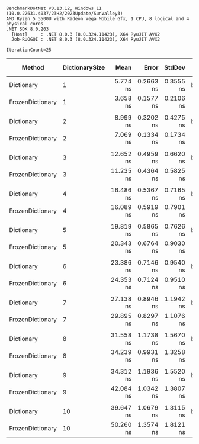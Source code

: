 ```

BenchmarkDotNet v0.13.12, Windows 11 (10.0.22631.4037/23H2/2023Update/SunValley3)
AMD Ryzen 5 3500U with Radeon Vega Mobile Gfx, 1 CPU, 8 logical and 4 physical cores
.NET SDK 8.0.203
  [Host]     : .NET 8.0.3 (8.0.324.11423), X64 RyuJIT AVX2
  Job-RUOGQI : .NET 8.0.3 (8.0.324.11423), X64 RyuJIT AVX2

IterationCount=25  

```
| Method           | DictionarySize | Mean      | Error     | StdDev    | Ratio    | RatioSD | Allocated | Alloc Ratio |
|----------------- |--------------- |----------:|----------:|----------:|---------:|--------:|----------:|------------:|
| Dictionary       | 1              |  5.774 ns | 0.2663 ns | 0.3555 ns | baseline |         |         - |          NA |
| FrozenDictionary | 1              |  3.658 ns | 0.1577 ns | 0.2106 ns |     -36% |    8.7% |         - |          NA |
|                  |                |           |           |           |          |         |           |             |
| Dictionary       | 2              |  8.999 ns | 0.3202 ns | 0.4275 ns | baseline |         |         - |          NA |
| FrozenDictionary | 2              |  7.069 ns | 0.1334 ns | 0.1734 ns |     -21% |    5.9% |         - |          NA |
|                  |                |           |           |           |          |         |           |             |
| Dictionary       | 3              | 12.652 ns | 0.4959 ns | 0.6620 ns | baseline |         |         - |          NA |
| FrozenDictionary | 3              | 11.235 ns | 0.4364 ns | 0.5825 ns |     -11% |    7.1% |         - |          NA |
|                  |                |           |           |           |          |         |           |             |
| Dictionary       | 4              | 16.486 ns | 0.5367 ns | 0.7165 ns | baseline |         |         - |          NA |
| FrozenDictionary | 4              | 16.089 ns | 0.5919 ns | 0.7901 ns |      -2% |    6.3% |         - |          NA |
|                  |                |           |           |           |          |         |           |             |
| Dictionary       | 5              | 19.819 ns | 0.5865 ns | 0.7626 ns | baseline |         |         - |          NA |
| FrozenDictionary | 5              | 20.343 ns | 0.6764 ns | 0.9030 ns |      +3% |    6.1% |         - |          NA |
|                  |                |           |           |           |          |         |           |             |
| Dictionary       | 6              | 23.386 ns | 0.7146 ns | 0.9540 ns | baseline |         |         - |          NA |
| FrozenDictionary | 6              | 24.353 ns | 0.7124 ns | 0.9510 ns |      +4% |    5.8% |         - |          NA |
|                  |                |           |           |           |          |         |           |             |
| Dictionary       | 7              | 27.138 ns | 0.8946 ns | 1.1942 ns | baseline |         |         - |          NA |
| FrozenDictionary | 7              | 29.895 ns | 0.8297 ns | 1.1076 ns |     +10% |    5.6% |         - |          NA |
|                  |                |           |           |           |          |         |           |             |
| Dictionary       | 8              | 31.558 ns | 1.1738 ns | 1.5670 ns | baseline |         |         - |          NA |
| FrozenDictionary | 8              | 34.239 ns | 0.9931 ns | 1.3258 ns |      +9% |    6.1% |         - |          NA |
|                  |                |           |           |           |          |         |           |             |
| Dictionary       | 9              | 34.312 ns | 1.1936 ns | 1.5520 ns | baseline |         |         - |          NA |
| FrozenDictionary | 9              | 42.084 ns | 1.0342 ns | 1.3807 ns |     +23% |    5.6% |         - |          NA |
|                  |                |           |           |           |          |         |           |             |
| Dictionary       | 10             | 39.647 ns | 1.0679 ns | 1.3115 ns | baseline |         |         - |          NA |
| FrozenDictionary | 10             | 50.260 ns | 1.3574 ns | 1.8121 ns |     +27% |    4.7% |         - |          NA |
